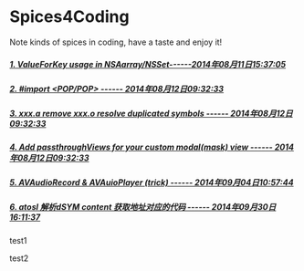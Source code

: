 Spices4Coding
=============

Note kinds of spices in coding, have a taste and enjoy it!

##### 	[1. ValueForKey usage in NSAarray/NSSet------2014年08月11日15:37:05](https://github.com/atrwang/Spices4Coding/blob/master/1.md)
##### 	[2. #import \<POP/POP> ------ 2014年08月12日09:32:33](https://github.com/atrwang/Spices4Coding/blob/master/2.md)
##### 	[3. xxx.a remove xxx.o resolve duplicated symbols ------ 2014年08月12日09:32:33](https://github.com/atrwang/Spices4Coding/blob/master/3.md)
##### 	[4. Add passthroughViews for your custom modal(mask) view ------ 2014年08月12日09:32:33](https://github.com/atrwang/Spices4Coding/blob/master/4.md)
##### 	[5. AVAudioRecord & AVAuioPlayer (trick) ------ 2014年09月04日10:57:44](https://github.com/atrwang/Spices4Coding/blob/master/5.md)
##### 	[6. atosl 解析dSYM content 获取地址对应的代码 ------ 2014年09月30日16:11:37](https://github.com/atrwang/Spices4Coding/blob/master/6.md)


test1


test2